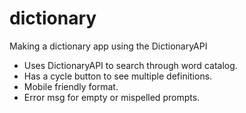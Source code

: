 # dictionary
Making a dictionary app using the DictionaryAPI

- Uses DictionaryAPI to search through word catalog.
- Has a cycle button to see multiple definitions.
- Mobile friendly format.
- Error msg for empty or mispelled prompts.
